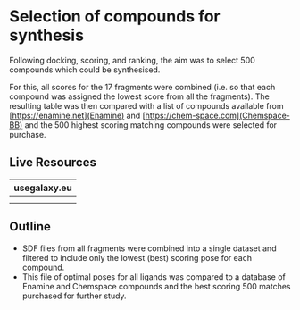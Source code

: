 # Selection of compounds for synthesis

Following docking, scoring, and ranking, the aim was to select 500 compounds which could be synthesised.

For this, all scores for the 17 fragments were combined (i.e. so that each compound was assigned the lowest score from all the fragments). The resulting table was then compared with a list of compounds available from [https://enamine.net](Enamine) and [https://chem-space.com](Chemspace-BB) and the 500 highest scoring matching compounds were selected for purchase.

## Live Resources

| usegalaxy.eu | 
|:--------:|
| <FlatShield label="history" message="view" href="https://usegalaxy.eu/u/timdudgeon/h/top-500-enamine--chemspace-bb" alt="Galaxy history" /> | 
| <FlatShield label="workflow" message="run" href="https://usegalaxy.eu/u/timdudgeon/w/filter-results" alt="Galaxy workflow" /> | 

## Outline

- SDF files from all fragments were combined into a single dataset and filtered to include only the lowest (best) scoring pose for each compound.
- This file of optimal poses for all ligands was compared to a database of Enamine and Chemspace compounds and the best scoring 500 matches purchased for further study.
